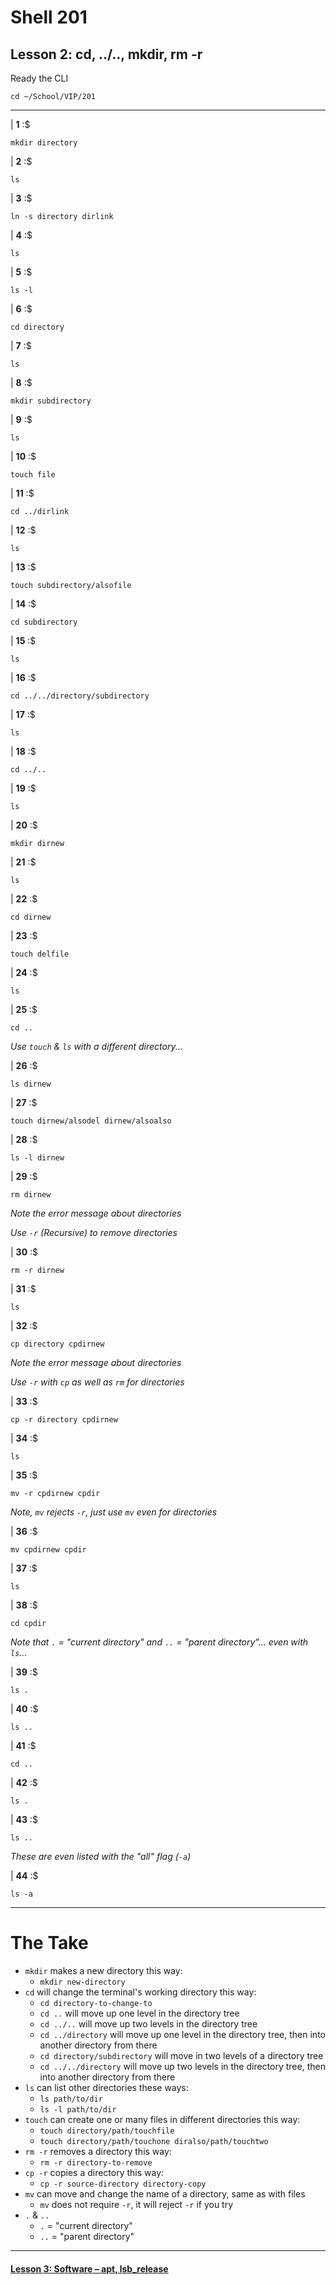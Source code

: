 # Shell 201
## Lesson 2: cd, ../.., mkdir, rm -r

Ready the CLI

`cd ~/School/VIP/201`

___

| **1** :$

```console
mkdir directory
```

| **2** :$

```console
ls
```

| **3** :$

```console
ln -s directory dirlink
```

| **4** :$

```console
ls
```

| **5** :$

```console
ls -l
```

| **6** :$

```console
cd directory
```

| **7** :$

```console
ls
```

| **8** :$

```console
mkdir subdirectory
```

| **9** :$

```console
ls
```

| **10** :$

```console
touch file
```

| **11** :$

```console
cd ../dirlink
```

| **12** :$

```console
ls
```

| **13** :$

```console
touch subdirectory/alsofile
```

| **14** :$

```console
cd subdirectory
```

| **15** :$

```console
ls
```

| **16** :$

```console
cd ../../directory/subdirectory
```

| **17** :$

```console
ls
```

| **18** :$

```console
cd ../..
```

| **19** :$

```console
ls
```

| **20** :$

```console
mkdir dirnew
```

| **21** :$

```console
ls
```

| **22** :$

```console
cd dirnew
```

| **23** :$

```console
touch delfile
```

| **24** :$

```console
ls
```

| **25** :$

```console
cd ..
```

*Use `touch` & `ls` with a different directory...*

| **26** :$

```console
ls dirnew
```

| **27** :$

```console
touch dirnew/alsodel dirnew/alsoalso
```

| **28** :$

```console
ls -l dirnew
```

| **29** :$

```console
rm dirnew
```

*Note the error message about directories*

*Use `-r` (Recursive) to remove directories*

| **30** :$

```console
rm -r dirnew
```

| **31** :$

```console
ls
```

| **32** :$

```console
cp directory cpdirnew
```

*Note the error message about directories*

*Use `-r` with `cp` as well as `rm` for directories*

| **33** :$

```console
cp -r directory cpdirnew
```

| **34** :$

```console
ls
```

| **35** :$

```console
mv -r cpdirnew cpdir
```

*Note, `mv` rejects `-r`, just use `mv` even for directories*

| **36** :$

```console
mv cpdirnew cpdir
```

| **37** :$

```console
ls
```

| **38** :$

```console
cd cpdir
```

*Note that `.` = "current directory" and `..` = "parent directory"... even with `ls`...*

| **39** :$

```console
ls .
```

| **40** :$

```console
ls ..
```

| **41** :$

```console
cd ..
```

| **42** :$

```console
ls .
```

| **43** :$

```console
ls ..
```

*These are even listed with the "all" flag (`-a`)*

| **44** :$

```console
ls -a
```

___

# The Take

- `mkdir` makes a new directory this way:
  - `mkdir new-directory`
- `cd` will change the terminal's working directory this way:
  - `cd directory-to-change-to`
  - `cd ..` will move up one level in the directory tree
  - `cd ../..` will move up two levels in the directory tree
  - `cd ../directory` will move up one level in the directory tree, then into another directory from there
  - `cd directory/subdirectory` will move in two levels of a directory tree
  - `cd ../../directory` will move up two levels in the directory tree, then into another directory from there
- `ls` can list other directories these ways:
  - `ls path/to/dir`
  - `ls -l path/to/dir`
- `touch` can create one or many files in different directories this way:
  - `touch directory/path/touchfile`
  - `touch directory/path/touchone diralso/path/touchtwo`
- `rm -r` removes a directory this way:
  - `rm -r directory-to-remove`
- `cp -r` copies a directory this way:
  - `cp -r source-directory directory-copy`
- `mv` can move and change the name of a directory, same as with files
  - `mv` does not require `-r`, it will reject `-r` if you try
- `.` & `..`
  - `.` = "current directory"
  - `..` = "parent directory"

___

#### [Lesson 3: Software – apt, lsb_release](https://github.com/inkVerb/vip/blob/master/201/Lesson-03.md)
